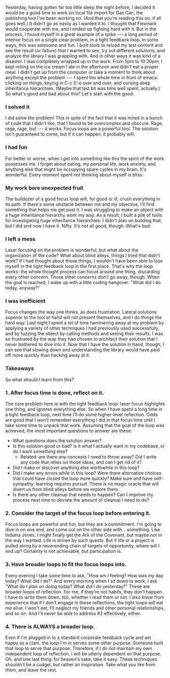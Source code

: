 Yesterday, having gotten far too little sleep the night before, I decided it would be a good time to work on local file import for Gas Can, the publishing tool I've been working on. (And that you're reading this on, if all goes well.)
It didn't go as easily as I wanted it to. I thought that Flexmark would cooperate with me, and I ended up fighting hard with it. But in the process, I found myself in a great example of a spike --- a long period of intense focus on a single clear problem, in a tight feedback loop.
In some ways, this was awesome and fun. I built tools to reload my test content and see the result (or failure) that I wanted to see, try out different solutions, and analyze the library I was grappling with.
And in other ways it was kind of a disaster. I was completely wrapped up in the work. From 5pm to 10:30pm, I kept rolling on the ice cream I ate in the afternoon and didn't eat a proper meal. I didn't get up from the computer or take a moment to think about anything except the problem --- I spent the whole time in front of emacs: clicking on things, keying in C-c C-e over and over, and cursing deep inheritance hierarchies. (Maybe that last bit was time well spent, actually.)
So what's good and bad about this? Let's start with the good:

### I solved it

I did solve the problem! This in spite of the fact that it was mired in a bunch of code that I didn't like, that I found to be overcomplex and obscure. Rage, rage, rage, but --- it works.
Focus loops are a powerful tool. The solution isn't guaranteed to come, but if it can happen, it probably will.

### I had fun

For better or worse, when I get into something like this the spirit of the work possesses me. I forget about eating, my personal life, work anxiety, and anything else that might be occupying spare cycles in my brain.
It's wonderful. Every moment spent not thinking about myself is bliss.

### My work bore unexpected fruit

The bulldozer of a good focus loop will, for good or ill, crush everything in its path. If there's some obstacle between me and my objective, I'll find something that helps me get past it.
I was struggling to make an object with a huge inheritance hierarchy work my way. As a result, I built a pile of tools for investigating huge inheritance hierarchies. I didn't plan on building that, but I did and now I have it. Nifty.
It's not all good, though. What's bad:

### I left a mess

Laser focusing on the problem is wonderful, but what about the organization of the code? What about blind alleys, things I tried that didn't work?
If I had thought about those things, I wouldn't have been able to lose myself in the tight feedback loop in the first place. That's why the loop works: the whole thought process can focus around one thing, discarding every other concern.
Those other concerns don't go away, though. When the goal is reached, I wake up with a little coding hangover: "What did I do today, anyway?"

### I was inefficient

Focus changes the way one thinks, as does frustration. Lateral solutions superior to the tool at hand will not present themselves, and I do things the hard way.
Last night I spent a lot of time hammering away at my problem by applying a variety of other techniques I had previously used successfully, and by fuzzing the object by calling methods and seeing their results. I was so frustrated by the way they had chosen to architect their solution that I never bothered to dive into it. Now that I have the solution in hand, though, I can see that slowing down and understanding the library would have paid off more quickly than hacking away at it.

### Takeaways

So what should I learn from this?

### 1. After focus time is done, reflect on it.

The core problem here is with the tight feedback loop: laser focus highlights one thing, and ignores everything else.
So when I have spent a long time in a tight feedback loop, next time I'll do some higher-level reflection. Odds are good that I won't remember everything I did in that focus time until I take some time to unpack that work.
Assuming that the goal of the loop was achieved, the most important questions to answer are these:

* What questions does the solution answer?
* Is this solution good or bad? Is it what I actually want in my codebase, or do I want something else?
    * Related: are there any concepts I need to throw away? Did I write any code that relies on those ideas, and can I get rid of it?
* Did I make or discover anything else worthwhile in this loop?
* Did I make any errors while in this loop? Were there alternative choices that could have closed the loop more quickly? Make sure and have self-sympathy: learning requires pursuit. There is no magic oracle that will divert us from blind alleys before we explore them.
* Is there any other cleanup that needs to happen? Can I improve my process next time to obviate the amount of cleanup I need to do?

### 2. Consider the target of the focus loop before entering it.

Focus loops are powerful and fun, but they are a commitment. I'm going to dive in on one end, and come out on the other side with... something. Like Indiana Jones, I might finally get the Ark of the Covenant, but maybe not in the way I wanted.
Life is driven by such quests. But if life or a project is pulled along by a neverending chain of targets of opportunity, where will I end up? Certainty is not achievable, but participation is.

### 3. Have broader loops to fit the focus loops into.

Every evening I take some time to ask, "How am I feeling? How was my day today? What did I do?" And every morning when I sit down to work, I ask "What do I plan on doing today? What did I do yesterday?"
These are broader loops of reflection. For me, if they're not habits, they don't happen. I have to write them down, too, whether I read them or not.
I also know from experience that if I don't engage in these reflections, the tight loops will eat me alive. I won't eat, I'll neglect my friends and other personal relationships, and so on. And I'll never be able to address #2 effectively, either.

### 4. There is ALWAYS a broader loop.

Even if I'm plugged in to a standard corporate feedback cycle and am happy as a clam, the loop I'm in serves some other purpose. Someone built that loop to serve that purpose. Therefore, if I do not maintain my own independent loop of reflection, I will be utterly dependent on that purpose.
Oh, and one last thing: for heaven's sake, take it easy. These techniques shouldn't be a cudgel, but rather an inspiration. Take what you like from them, and leave the rest.
